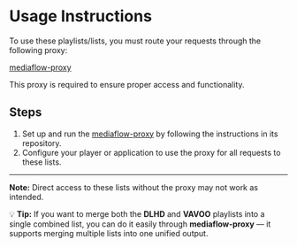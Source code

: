 # Usage Instructions

To use these playlists/lists, you must route your requests through the following proxy:

[mediaflow-proxy](https://github.com/nzo66/mediaflow-proxy)

This proxy is required to ensure proper access and functionality.

## Steps
1. Set up and run the [mediaflow-proxy](https://github.com/nzo66/mediaflow-proxy) by following the instructions in its repository.
2. Configure your player or application to use the proxy for all requests to these lists.

---

**Note:** Direct access to these lists without the proxy may not work as intended.

💡 **Tip:** If you want to merge both the **DLHD** and **VAVOO** playlists into a single combined list, you can do it easily through **mediaflow-proxy** — it supports merging multiple lists into one unified output.